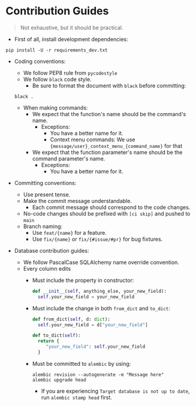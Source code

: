 # Contribution Guides

> Not exhaustive, but it should be practical.

- First of all, install development dependencies:

```shell
pip install -U -r requirements_dev.txt
```

- Coding conventions:
    - We follow PEP8 rule from `pycodestyle`
    - We follow `black` code style.
        - Be sure to format the document with `black` before committing:

   ```shell
   black .
   ```

    - When making commands:
        - We expect that the function's name should be the command's name.
            - Exceptions:
                - You have a better name for it.
                - Context menu commands: We use `{message/user}_context_menu_{command_name}` for that
        - We expect that the function parameter's name should be the command parameter's name.
            - Exceptions:
                - You have a better name for it.

- Committing conventions:
    - Use present tense.
    - Make the commit message understandable.
        - Each commit message should correspond to the code changes.
    - No-code changes should be prefixed with `[ci skip]` and pushed to `main`
    - Branch naming:
        - Use `feat/{name}` for a feature.
        - Use `fix/{name}` or `fix/{#issue/#pr}` for bug fixtures.

- Database contribution guides:
    - We follow PascalCase SQLAlchemy name override convention.
    - Every column edits
        - Must include the property in constructor:

          ```python
          def __init__(self, anything_else, your_new_field):
            self.your_new_field = your_new_field
          ```

        - Must include the change in both `from_dict` and `to_dict`:
          ```python
          def from_dict(self, d: dict):
            self.your_new_field = d["your_new_field"]
          
          def to_dict(self):
            return {
               "your_new_field": self.your_new_field
            }
          ```

        - Must be committed to `alembic` by using:

          ```shell
          alembic revision --autogenerate -m "Message here"
          alembic upgrade head
          ```

            - If you are experiencing `Target database is not up to date`, run `alembic stamp head` first. 
  
    